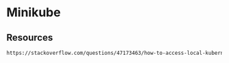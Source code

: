 # Minikube

## Resources
```html
https://stackoverflow.com/questions/47173463/how-to-access-local-kubernetes-minikube-dashboard-remotely
```